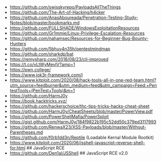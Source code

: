 * https://github.com/swisskyrepo/PayloadsAllTheThings<br/>
* https://github.com/The-Art-of-Hacking/h4cker<br/>
* https://github.com/AnasAboureada/Penetration-Testing-Study-Notes/blob/master/bookmarks.md<br/>
* https://github.com/FULLSHADE/WindowsExploitationResources<br/>
* https://github.com/Gr1mmie/Linux-Privilege-Escalation-Resources<br/>
* https://github.com/nahamsec/Resources-for-Beginner-Bug-Bounty-Hunters<br/>
* https://github.com/5bhuv4n35h/pentestmindmap<br/>
* https://github.com/sharkdp/bat<br/>
* https://remysharp.com/2018/08/23/cli-improved<br/>
* https://t.co/vLtWyMevIV?amp=1<br/>
* https://pwn.college/<br/>
* https://www.jok3r-framework.com/l<br/>
* https://www.kitploit.com/2020/08/hack-tools-all-in-one-red-team.html?utm_source=feedburner&utm_medium=feed&utm_campaign=Feed:+PentestTools+(PenTest+Tools)&m=1<br/>
* https://github.com/HarmJ0y<br/>
* https://book.hacktricks.xyz/<br/>
* https://github.com/hackerschoice/thc-tips-tricks-hacks-cheat-sheet<br/>
* https://github.com/HarmJ0y/CheatSheets/blob/master/PowerView.pdf<br/>
* https://github.com/PowerShellMafia/PowerSploit<br/>
* https://gist.github.com/HarmJ0y/184f9822b195c52dd50c379ed3117993
* https://github.com/RenwaX23/XSS-Payloads/blob/master/Without-Parentheses.md
* https://github.com/f0rb1dd3n/Reptile (Loadable Kernal Module Rootkit)
* https://www.kitploit.com/2020/06/jsshell-javascript-reverse-shell-for.html ## JavaScript RCE
* https://github.com/Den1al/JSShell ## JavaScript RCE v2.0
